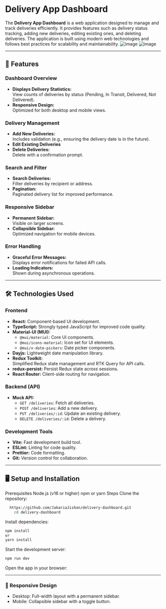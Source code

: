 # Delivery App Dashboard

The **Delivery App Dashboard** is a web application designed to manage and track deliveries efficiently. It provides features such as delivery status tracking, adding new deliveries, editing existing ones, and deleting deliveries. The application is built using modern web technologies and follows best practices for scalability and maintainability.
![image](https://github.com/user-attachments/assets/fb6dfb67-0ce4-46a8-b2ee-7db1b30feabd)
![image](https://github.com/user-attachments/assets/99bf778c-d23e-468c-804f-a1ed032b14ab)


---

## 🚀 Features

### Dashboard Overview
- **Displays Delivery Statistics:**  
  View counts of deliveries by status (Pending, In Transit, Delivered, Not Delivered).
- **Responsive Design:**  
  Optimized for both desktop and mobile views.

### Delivery Management
- **Add New Deliveries:**  
  Includes validation (e.g., ensuring the delivery date is in the future).
- **Edit Existing Deliveries**
- **Delete Deliveries:**  
  Delete with a confirmation prompt.

### Search and Filter
- **Search Deliveries:**  
  Filter deliveries by recipient or address.
- **Pagination:**  
  Paginated delivery list for improved performance.

### Responsive Sidebar
- **Permanent Sidebar:**  
  Visible on larger screens.
- **Collapsible Sidebar:**  
  Optimized navigation for mobile devices.

### Error Handling
- **Graceful Error Messages:**  
  Displays error notifications for failed API calls.
- **Loading Indicators:**  
  Shown during asynchronous operations.

---

## 🛠️ Technologies Used

### Frontend
- **React:** Component-based UI development.
- **TypeScript:** Strongly typed JavaScript for improved code quality.
- **Material-UI (MUI):**  
  - `@mui/material`: Core UI components.
  - `@mui/icons-material`: Icon set for UI elements.
  - `@mui/x-date-pickers`: Date picker components.
- **Dayjs:** Lightweight date manipulation library.
- **Redux Toolkit:**  
  Simplified Redux state management and RTK Query for API calls.
- **redux-persist:** Persist Redux state across sessions.
- **React Router:** Client-side routing for navigation.

### Backend (API)
- **Mock API:**  
  - `GET /deliveries`: Fetch all deliveries.
  - `POST /deliveries`: Add a new delivery.
  - `PUT /deliveries/:id`: Update an existing delivery.
  - `DELETE /deliveries/:id`: Delete a delivery.

### Development Tools
- **Vite:** Fast development build tool.
- **ESLint:** Linting for code quality.
- **Prettier:** Code formatting.
- **Git:** Version control for collaboration.

---
## 🖥️ Setup and Installation
Prerequisites
Node.js (v16 or higher)
npm or yarn
Steps
Clone the repository:
```bash
  https://github.com/JakariaJishan/delivery-dashboard.git
    cd delivery-dashboard
```
      
Install dependencies:
```bash 
npm install
or
yarn install
```

Start the development server:
```bash
npm run dev
```

Open the app in your browser:

---

### 📱 Responsive Design
 - Desktop: Full-width layout with a permanent sidebar.
 - Mobile: Collapsible sidebar with a toggle button.
